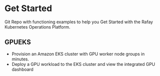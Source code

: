 # Get Started
Git Repo with functioning examples to help you Get Started with the Rafay Kubernetes Operations Platform. 

## GPUEKS
- Provision an Amazon EKS cluster with GPU worker node groups in minutes. 
- Deploy a GPU workload to the EKS cluster and view the integrated GPU dashboard 